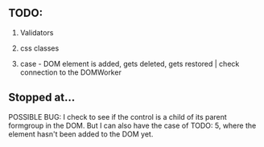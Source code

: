 ## TODO:

1. Validators
2. css classes

3. case - DOM element is added, gets deleted, gets restored | check connection to the DOMWorker

## Stopped at...

POSSIBLE BUG: I check to see if the control is a child of its parent formgroup in the DOM. But I can also have the case of TODO: 5, where the element hasn't been added to the DOM yet.
